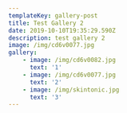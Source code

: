```yaml
---
templateKey: gallery-post
title: Test Gallery 2
date: 2019-10-10T19:35:29.590Z
description: test gallery 2
image: /img/cd6v0077.jpg
gallery:
    - image: /img/cd6v0082.jpg
      text: '1'
    - image: /img/cd6v0077.jpg
      text: '2'
    - image: /img/skintonic.jpg
      text: '3'
---
```



